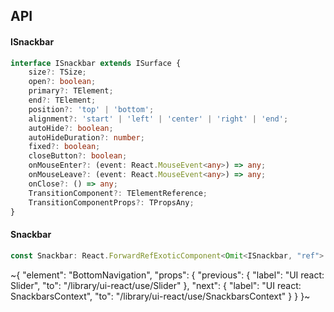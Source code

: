 

## API

#### ISnackbar

```ts
interface ISnackbar extends ISurface {
    size?: TSize;
    open?: boolean;
    primary?: TElement;
    end?: TElement;
    position?: 'top' | 'bottom';
    alignment?: 'start' | 'left' | 'center' | 'right' | 'end';
    autoHide?: boolean;
    autoHideDuration?: number;
    fixed?: boolean;
    closeButton?: boolean;
    onMouseEnter?: (event: React.MouseEvent<any>) => any;
    onMouseLeave?: (event: React.MouseEvent<any>) => any;
    onClose?: () => any;
    TransitionComponent?: TElementReference;
    TransitionComponentProps?: TPropsAny;
}
```

#### Snackbar

```ts
const Snackbar: React.ForwardRefExoticComponent<Omit<ISnackbar, "ref"> & React.RefAttributes<unknown>>;
```


~{
  "element": "BottomNavigation",
  "props": {
    "previous": {
      "label": "UI react: Slider",
      "to": "/library/ui-react/use/Slider"
    },
    "next": {
      "label": "UI react: SnackbarsContext",
      "to": "/library/ui-react/use/SnackbarsContext"
    }
  }
}~

